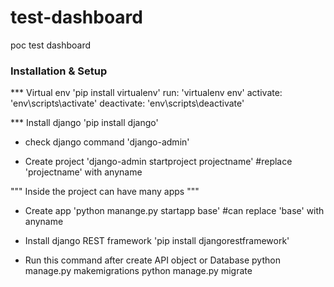 # test-dashboard
poc test dashboard

### Installation & Setup
*** Virtual env
'pip install virtualenv'
run: 'virtualenv env'
activate: 'env\scripts\activate'
deactivate: 'env\scripts\deactivate'

*** Install django
'pip install django'

* check django command
'django-admin'  

* Create project
'django-admin startproject projectname'         #replace 'projectname' with anyname

""" Inside the project can have many apps """
* Create app
'python manange.py startapp base'        #can replace 'base' with anyname

* Install django REST framework
'pip install djangorestframework'


* Run this command after create API object or Database
python manage.py makemigrations
python manage.py migrate
